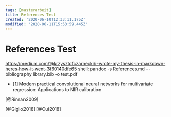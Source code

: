 ```yaml
---
tags: [masterarbeit]
title: References Test
created: '2020-06-10T12:33:11.175Z'
modified: '2020-06-11T15:53:59.445Z'
---
```


# References Test
https://medium.com/@krzysztofczarnecki/i-wrote-my-thesis-in-markdown-heres-how-it-went-3f60140dfe65
shell: pandoc -s References.md --bibliography library.bib -o test.pdf

  * [1] Modern practical convolutional neural networks for multivariate regression:               Applications to NIR calibration




[@Rinnan2009]


[@Giglio2018]
[@Cui2018]
